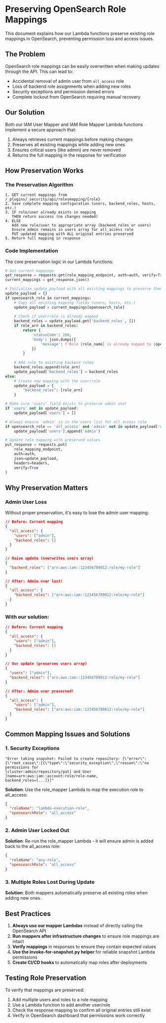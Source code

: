 # Preserving OpenSearch Role Mappings

This document explains how our Lambda functions preserve existing role mappings in OpenSearch, preventing permission loss and access issues.

## The Problem

OpenSearch role mappings can be easily overwritten when making updates through the API. This can lead to:

- Accidental removal of admin user from `all_access` role
- Loss of backend role assignments when adding new roles
- Security exceptions and permission denied errors
- Complete lockout from OpenSearch requiring manual recovery

## Our Solution

Both our IAM User Mapper and IAM Role Mapper Lambda functions implement a secure approach that:

1. Always retrieves current mappings before making changes
2. Preserves all existing mappings while adding new ones
3. Ensures critical users (like admin) are never removed
4. Returns the full mapping in the response for verification

## How Preservation Works

### The Preservation Algorithm

```
1. GET current mappings from /_plugins/_security/api/rolesmapping/{role}
2. Save complete mapping configuration (users, backend_roles, hosts, etc.)
3. IF role/user already exists in mapping
   THEN return success (no changes needed)
4. ELSE
   Add new role/user to appropriate array (backend_roles or users)
   Ensure admin remains in users array for all_access role
   PUT updated mapping with ALL original entries preserved
5. Return full mapping in response
```

### Code Implementation

The core preservation logic in our Lambda functions:

```python
# Get current mappings
get_response = requests.get(role_mapping_endpoint, auth=auth, verify=True)
current_mappings = get_response.json()

# Initialize update_payload with all existing mappings to preserve them
update_payload = {}
if opensearch_role in current_mappings:
    # Copy all existing mapping fields (users, hosts, etc.)
    update_payload = current_mappings[opensearch_role]
    
    # Check if user/role is already mapped
    backend_roles = update_payload.get('backend_roles', [])
    if role_arn in backend_roles:
        return {
            'statusCode': 200,
            'body': json.dumps({
                'message': f'Role {role_name} is already mapped to {opensearch_role} role'
            })
        }
    
    # Add role to existing backend roles
    backend_roles.append(role_arn)
    update_payload['backend_roles'] = backend_roles
else:
    # Create new mapping with the user/role
    update_payload = {
        "backend_roles": [role_arn]
    }

# Make sure 'users' field exists to preserve admin user
if 'users' not in update_payload:
    update_payload['users'] = []

# Always ensure 'admin' is in the users list for all_access role
if opensearch_role == 'all_access' and 'admin' not in update_payload['users']:
    update_payload['users'].append('admin')

# Update role mapping with preserved values
put_response = requests.put(
    role_mapping_endpoint,
    auth=auth,
    json=update_payload,
    headers=headers,
    verify=True
)
```

## Why Preservation Matters

### Admin User Loss

Without proper preservation, it's easy to lose the admin user mapping:

```json
// Before: Current mapping
{
  "all_access": {
    "users": ["admin"],
    "backend_roles": []
  }
}

// Naive update (overwrites users array)
{
  "backend_roles": ["arn:aws:iam::123456789012:role/my-role"]
}

// After: Admin user lost!
{
  "all_access": {
    "backend_roles": ["arn:aws:iam::123456789012:role/my-role"]
  }
}
```

### With our solution:

```json
// Before: Current mapping
{
  "all_access": {
    "users": ["admin"],
    "backend_roles": []
  }
}

// Our update (preserves users array)
{
  "users": ["admin"],
  "backend_roles": ["arn:aws:iam::123456789012:role/my-role"]
}

// After: Admin user preserved!
{
  "all_access": {
    "users": ["admin"],
    "backend_roles": ["arn:aws:iam::123456789012:role/my-role"]
  }
}
```

## Common Mapping Issues and Solutions

### 1. Security Exceptions

```
"Error taking snapshot: Failed to create repository: {\"error\":
{\"root_cause\":[{\"type\":\"security_exception\",\"reason\":\"no permissions for 
[cluster:admin/repository/put] and User [name=arn:aws:iam::account:role/role-name, 
backend_roles=[...]}]"
```

**Solution**: Use the role_mapper Lambda to map the execution role to all_access:

```json
{
  "roleName": "lambda-execution-role",
  "opensearchRole": "all_access"
}
```

### 2. Admin User Locked Out

**Solution**: Re-run the role_mapper Lambda - it will ensure admin is added back to the all_access role:

```json
{
  "roleName": "any-role",
  "opensearchRole": "all_access"
}
```

### 3. Multiple Roles Lost During Update

**Solution**: Both mappers automatically preserve all existing roles when adding new ones.

## Best Practices

1. **Always use our mapper Lambdas** instead of directly calling the OpenSearch API
2. **Run mappers after infrastructure changes** to ensure role mappings are intact
3. **Verify mappings** in responses to ensure they contain expected values
4. **Use the invoke-for-snapshot.py helper** for reliable snapshot Lambda permissions
5. **Create CI/CD hooks** to automatically map roles after deployments

## Testing Role Preservation

To verify that mappings are preserved:

1. Add multiple users and roles to a role mapping
2. Use a Lambda function to add another user/role
3. Check the response mapping to confirm all original entries still exist
4. Verify in OpenSearch dashboard that permissions work correctly 